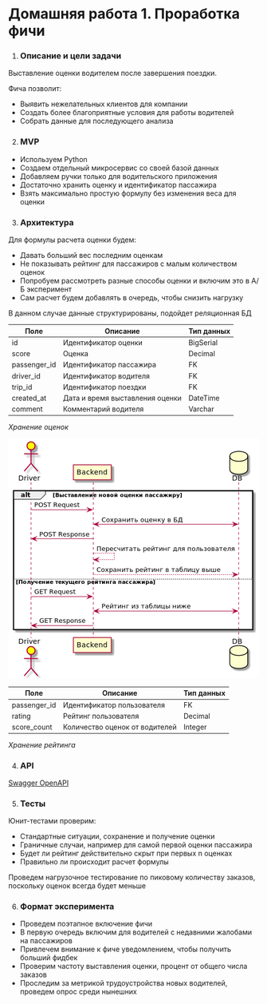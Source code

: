 # Домашняя работа 1. Проработка фичи

1. ### Описание и цели задачи

Выставление оценки водителем после завершения поездки.

Фича позволит:

- Выявить нежелательных клиентов для компании
- Создать более благоприятные условия для работы водителей
- Собрать данные для последующего анализа

2. ### MVP

- Используем Python
- Создаем отдельный микросервис со своей базой данных
- Добавляем ручки только для водительского приложения
- Достаточно хранить оценку и идентификатор пассажира
- Взять максимально простую формулу без изменения веса для оценки

3. ### Архитектура

Для формулы расчета оценки будем:

- Давать больший вес последним оценкам
- Не показывать рейтинг для пассажиров с малым количеством оценок
- Попробуем рассмотреть разные способы оценки и включим это в А/Б эксперимент
- Сам расчет будем добавлять в очередь, чтобы снизить нагрузку

В данном случае данные структурированы, подойдет реляционная БД

| Поле | Описание | Тип данных |
| ---- | -------- | ---------- |
| id | Идентификатор оценки | BigSerial
| score | Оценка | Decimal
| passenger_id | Идентификатор пассажира | FK
| driver_id | Идентификатор водителя | FK
| trip_id | Идентификатор поездки | FK
| created_at | Дата и время выставления оценки | DateTime
| comment | Комментарий водителя | Varchar

*Хранение оценок*

![Здесь должна быть ссылка на картинку](graph.png)

| Поле | Описание | Тип данных |
| ---- | -------- | ---------- |
| passenger_id | Идентификатор пользователя | FK
| rating | Рейтинг пользователя | Decimal
| score_count | Количество оценок от водителей | Integer

*Хранение рейтинга*

4. ### API

[Swagger OpenAPI](openapi.yaml)

5. ### Тесты

Юнит-тестами проверим:

- Стандартные ситуации, сохранение и получение оценки
- Граничные случаи, например для самой первой оценки пассажира
- Будет ли рейтинг действительно скрыт при первых n оценках
- Правильно ли происходит расчет формулы

Проведем нагрузочное тестирование по пиковому количеству заказов, поскольку оценок всегда будет меньше

6. ### Формат эксперимента

- Проведем поэтапное включение фичи
- В первую очередь включим для водителей с недавними жалобами на пассажиров
- Привлечем внимание к фиче уведомлением, чтобы получить больший фидбек
- Проверим частоту выставления оценки, процент от общего числа заказов
- Проследим за метрикой трудоустройства новых водителей, проведем опрос среди нынешних
